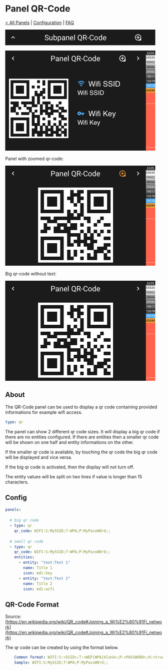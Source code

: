 # Panel QR-Code

[< All Panels](README.md) | [Configuration](../Config.md) | [FAQ](../FAQ.md)

![Subpanel QR-Code](../assets/subpanel_qr.png)

![Panel QR-Code](../assets/panel_qr.png)

Panel with zoomed qr-code:

![Panel QR-Code](../assets/panel_qr_zoom.png)

Big qr-code without text:

![Panel Big QR-Code](../assets/panel_qr_only_qr.png)

## About

The QR-Code panel can be used to display a qr code containing provided informations for example wifi access.

```yaml
type: qr
```

The panel can show 2 different qr code sizes. It will display a big qr code if there are no entities configured. If there are entities then a smaller qr code will be shown on one half and entity informations on the other.

If the smaller qr code is available, by touching the qr code the big qr code will be displayed and vice versa.

If the big qr code is activated, then the display will not turn off.

The entity values will be split on two lines if value is longer than 15 characters.

## Config

```yaml
panels:

  # big qr code
  - type: qr
    qr_code: WIFI:S:MySSID;T:WPA;P:MyPassW0rd;;

  # small qr code
  - type: qr
    qr_code: WIFI:S:MySSID;T:WPA;P:MyPassW0rd;;
    entities:
      - entity: "text:Test 1"
        name: Title 1
        icon: mdi:key
      - entity: "text:Test 2"
        name: Title 2
        icon: mdi:wifi
```

## QR-Code Format

Source: [https://en.wikipedia.org/wiki/QR_code#Joining_a_Wi%E2%80%91Fi_network](https://en.wikipedia.org/wiki/QR_code#Joining_a_Wi%E2%80%91Fi_network)

The qr code can be created by using the format below.

```yaml
    Common format: WIFI:S:<SSID>;T:<WEP|WPA|blank>;P:<PASSWORD>;H:<true|false|blank>;;
    Sample: WIFI:S:MySSID;T:WPA;P:MyPassW0rd;;
```

